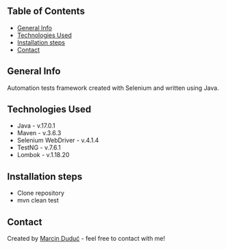 ## Table of Contents
* [General Info](#general-info)
* [Technologies Used](#technologies-used)
* [Installation steps](#installation-steps)
* [Contact](#contact)

## General Info
Automation tests framework created with Selenium and written using Java.

## Technologies Used
* Java - v.17.0.1
* Maven - v.3.6.3
* Selenium WebDriver - v.4.1.4
* TestNG - v.7.6.1
* Lombok - v.1.18.20

## Installation steps
* Clone repository
* mvn clean test

## Contact
Created by [Marcin Duduć](https://www.linkedin.com/in/marcin-dudu%C4%87-35804b171/) - feel free to contact with me!
